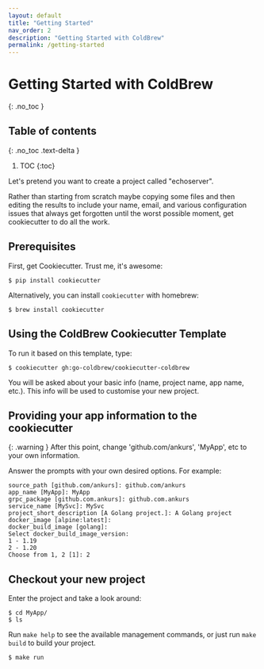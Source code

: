 ```yaml
---
layout: default
title: "Getting Started"
nav_order: 2
description: "Getting Started with ColdBrew"
permalink: /getting-started
---
```

# Getting Started with ColdBrew
{: .no_toc }

## Table of contents
{: .no_toc .text-delta }

1. TOC
{:toc}

Let's pretend you want to create a project called "echoserver".

Rather than starting from scratch maybe copying some files and then editing the results to include your name, email, and various configuration issues that always get forgotten until the worst possible moment, get cookiecutter to do all the work.

## Prerequisites
First, get Cookiecutter. Trust me, it's awesome:

```text
$ pip install cookiecutter
```

Alternatively, you can install `cookiecutter` with homebrew:

```text
$ brew install cookiecutter
```
## Using the ColdBrew Cookiecutter Template

To run it based on this template, type:

```text
$ cookiecutter gh:go-coldbrew/cookiecutter-coldbrew
```

You will be asked about your basic info \(name, project name, app name, etc.\). This info will be used to customise your new project.

## Providing your app information to the cookiecutter

{: .warning }
After this point, change 'github.com/ankurs', 'MyApp', etc to your own information.

Answer the prompts with your own desired options. For example:

```text
source_path [github.com/ankurs]: github.com/ankurs
app_name [MyApp]: MyApp
grpc_package [github.com.ankurs]: github.com.ankurs
service_name [MySvc]: MySvc
project_short_description [A Golang project.]: A Golang project
docker_image [alpine:latest]:
docker_build_image [golang]:
Select docker_build_image_version:
1 - 1.19
2 - 1.20
Choose from 1, 2 [1]: 2
```

## Checkout your new project

Enter the project and take a look around:

```text
$ cd MyApp/
$ ls
```

Run `make help` to see the available management commands, or just run `make build` to build your project.

```text
$ make run
```
